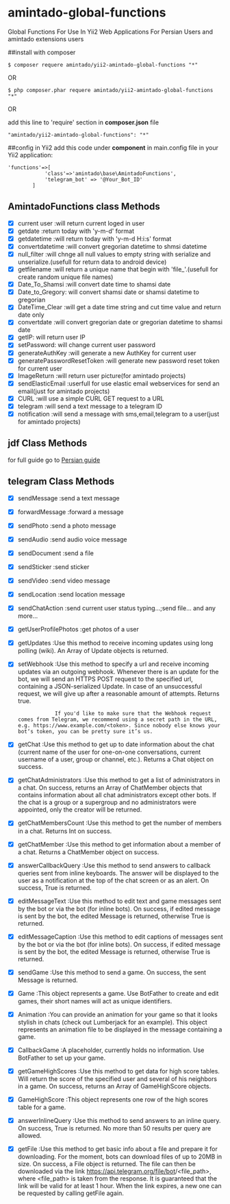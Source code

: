 # amintado-global-functions
Global Functions For Use In Yii2 Web Applications For Persian Users and amintado extensions users

##install with composer
````
$ composer requere amintado/yii2-amintado-global-functions "*"
````
OR
````
$ php composer.phar requere amintado/yii2-amintado-global-functions "*"
````
OR 


add this line to 'require' section in **composer.json** file
````
"amintado/yii2-amintado-global-functions": "*"
````
##config in Yii2
add this code under **component** in main.config file in your Yii2 application:
``````
'functions'=>[
            'class'=>'amintado\base\AmintadoFunctions',
            'telegram_bot' => '@Your_Bot_ID'
        ]
``````

## AmintadoFunctions class Methods
-[X] current user :will return current loged in user
-[X] getdate :return today with 'y-m-d' format
-[X] getdatetime :will return today with 'y-m-d H:i:s' format
-[X] convertdatetime :will convert gregorian datetime to shmsi datetime 
-[X] null_filter :will chnge all null values to empty string with serialize and unserialize.(usefull for return data to android device)
-[X] getfilename :will return a unique name that begin with 'file_'.(usefull for create random unique file names)
-[X] Date_To_Shamsi :will convert date time to shamsi date
-[X] Date_to_Gregory: will convert shamsi date or shamsi datetime to gregorian
-[X] DateTime_Clear :will get a date time string and cut time value and return date only
- [X] convertdate :will convert gregorian date or gregorian datetime to shamsi date
- [X] getIP: will return user IP
- [X] setPassword: will change current user password
- [X] generateAuthKey :will generate a new AuthKey for current user
- [X] generatePasswordResetToken :will generate new password reset token for current user
- [X] ImageReturn :will return user picture(for amintado projects)
- [X] sendElasticEmail :userfull for use elastic email webservices for send an email(just for amintado projects)
- [X] CURL :will use a simple CURL GET request to a URL
- [X] telegram :will send a text message to a telegram ID
- [X] notification :will send a message with sms,email,telegram to a user(just for amintado projects)

## jdf Class Methods
for full guide go to [Persian guide](http://jdf.scr.ir/rahnama/)

## telegram Class Methods
- [X] sendMessage :send a text message
- [X] forwardMessage :forward a message
- [X] sendPhoto :send a photo message
- [X] sendAudio :send audio voice message
- [X] sendDocument :send a file
- [X] sendSticker :send sticker
- [X] sendVideo :send video message
- [X] sendLocation :send location message
- [X] sendChatAction :send current user status typing...;send file... and any more...
- [X] getUserProfilePhotos :get photos of a user
- [X] getUpdates :Use this method to receive incoming updates using long polling (wiki). An Array of Update objects is returned.
- [X] setWebhook :Use this method to specify a url and receive incoming updates via an outgoing webhook. Whenever there is an update for the bot, we will send an HTTPS POST request to the specified url, containing a JSON-serialized Update. In case of an unsuccessful request, we will give up after a reasonable amount of attempts. Returns true.
                  
                  If you'd like to make sure that the Webhook request comes from Telegram, we recommend using a secret path in the URL, e.g. https://www.example.com/<token>. Since nobody else knows your bot‘s token, you can be pretty sure it’s us.
- [X] getChat :Use this method to get up to date information about the chat (current name of the user for one-on-one conversations, current username of a user, group or channel, etc.). Returns a Chat object on success.
- [X] getChatAdministrators :Use this method to get a list of administrators in a chat. On success, returns an Array of ChatMember objects that contains information about all chat administrators except other bots. If the chat is a group or a supergroup and no administrators were appointed, only the creator will be returned.
- [X] getChatMembersCount :Use this method to get the number of members in a chat. Returns Int on success.
- [X] getChatMember :Use this method to get information about a member of a chat. Returns a ChatMember object on success.
- [X] answerCallbackQuery :Use this method to send answers to callback queries sent from inline keyboards. The answer will be displayed to the user as a notification at the top of the chat screen or as an alert. On success, True is returned.
- [X] editMessageText :Use this method to edit text and game messages sent by the bot or via the bot (for inline bots). On success, if edited message is sent by the bot, the edited Message is returned, otherwise True is returned.
- [X] editMessageCaption :Use this method to edit captions of messages sent by the bot or via the bot (for inline bots). On success, if edited message is sent by the bot, the edited Message is returned, otherwise True is returned.
- [X] sendGame :Use this method to send a game. On success, the sent Message is returned.
- [X] Game :This object represents a game. Use BotFather to create and edit games, their short names will act as unique identifiers.
- [X] Animation :You can provide an animation for your game so that it looks stylish in chats (check out Lumberjack for an example). This object represents an animation file to be displayed in the message containing a game.
- [X] CallbackGame :A placeholder, currently holds no information. Use BotFather to set up your game.
- [X] getGameHighScores :Use this method to get data for high score tables. Will return the score of the specified user and several of his neighbors in a game. On success, returns an Array of GameHighScore objects.
- [X] GameHighScore :This object represents one row of the high scores table for a game.
- [X] answerInlineQuery :Use this method to send answers to an inline query. On success, True is returned.
                         No more than 50 results per query are allowed.
- [X] getFile :Use this method to get basic info about a file and prepare it for downloading. For the moment, bots can download files of up to 20MB in size. On success, a File object is returned. The file can then be downloaded via the link https://api.telegram.org/file/bot<token>/<file_path>, where <file_path> is taken from the response. It is guaranteed that the link will be valid for at least 1 hour. When the link expires, a new one can be requested by calling getFile again.

